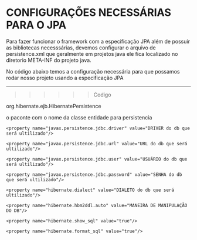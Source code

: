 # CONFIGURAÇÕES NECESSÁRIAS PARA O JPA

<p>
  Para fazer funcionar o framework com a especificação JPA além de possuir as bibliotecas necesssárias, devemos configurar o arquivo de persistence.xml que geralmente em projetos java ele fica localizado no diretorio META-INF do projeto java.
</p>

<p>No código abaixo temos a configuração necessária para que possamos rodar nosso projeto usando a especificação JPA</p>

---

>>>>>>Codigo

<persistence-unit name="nome-do-banco ou o nome de sua preferencia">
    
  
<provider>org.hibernate.ejb.HibernatePersistence</provider>
    
  <class>o paconte com o nome da classe entidade para persistencia</class>
   
  <properties>
      
    <property name="javax.persistence.jdbc.driver" value="DRIVER do db que será ultilizado"/>
       
    <property name="javax.persistence.jdbc.url" value="URL do db que será ultilizado"/>
          
    <property name="javax.persistence.jdbc.user" value="USUÁRIO do db que será ultilizado"/>
          
    <property name="javax.persistence.jdbc.password" value="SENHA do db que será ultilizado"/>
          
    <property name="hibernate.dialect" value="DIALETO do db que será ultilizado"/>
        
    <property name="hibernate.hbm2ddl.auto" value="MANEIRA DE MANIPULAÇÃO DO DB"/>
        
    <property name="hibernate.show_sql" value="true"/>
        
    <property name="hibernate.format_sql" value="true"/>
   
  </properties>

</persistence-unit>
